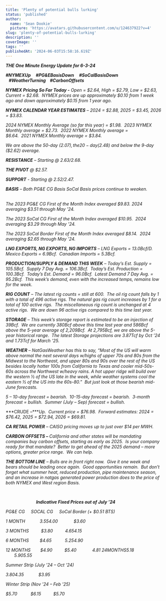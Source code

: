 ```yaml
---
title: 'Plenty of potential bulls lurking'
status: 'published'
author:
  name: 'Sean Dookie'
  picture: 'https://avatars.githubusercontent.com/u/124637922?v=4'
slug: 'plenty-of-potential-bulls-lurking'
description: ''
coverImage: ''
tags: ''
publishedAt: '2024-06-03T15:58:16.619Z'
---
```


***THE One Minute Energy Update for 6-3-24***

***#NYMEXUp     #PG&EBasisDown     #SoCalBasisDown    #WeatherTurning    #CarbonOffsets***    

***NYMEX Pricing So Far Today -*** *Open = $2.64, High = $2.79, Low = $2.63, Current = $2.68.  NYMEX prices are up approximately $0.10 from 1 week ago and down approximately $0.15 from 1 year ago.* 

***NYMEX CALENDAR YEAR ESTIMATES*** *– 2024 = $2.88, 2025 = $3.45, 2026 = $3.83.*

*2024 NYMEX Monthly Average (so far this year) = $1.98.  2023 NYMEX Monthly average = $2.73.  2022 NYMEX Monthly average = $6.64.  2021 NYMEX Monthly average = $3.84.* 

*We are above the 50-day ($2.07), the 20-day ($2.48) and below the 9-day ($2.62) average.*  

***RESISTANCE*** *– Starting @ $2.63/$2.68.* 

***THE PIVOT*** *@ $2.57.* 

***SUPPORT*** *- Starting @ $2.52/$2.47.*

***BASIS*** *– Both PG&E CG Basis SoCal Basis prices continue to weaken.*                      

*The 2023 PG&E CG First of the Month Index averaged $9.83. 2024 averaging $3.51 through May ’24.* 

*The 2023 SoCal CG First of the Month Index averaged $10.95.  2024 averaging $3.29 through May ’24.* 

*The 2023 SoCal Border First of the Month Index averaged $8.14.  2024 averaging $2.65 through May ’24.* 

***LNG EXPORTS, NG EXPORTS, NG IMPORTS*** *– LNG Exports = 13.0Bcf/D.  Mexico Exports = 6.9Bcf.  Canadian Imports = 5.3Bcf.*

***PRODUCTION/SUPPLY & DEMAND THIS WEEK*** *– Today’s Est. Supply = 105.5Bcf.  Supply 7 Day Avg. = 106.3Bcf.  Today’s Est. Production = 100.3Bcf.  Today’s Est. Demand = 96.0Bcf.  Latest Demand 7 Day Avg. = 95.2Bcf.  This week’s demand, even with the increased temps, remains low for the week.* 

***RIG COUNT*** *– The latest rig counts = still at 600.  The oil rig count falls by 1 with a total of 496 active rigs. The natural gas rig count increases by 1 for a total of 100 active rigs.  The miscellaneous rig count is unchanged at 4 active rigs.  We are down 96 active rigs compared to this time last year.*

***STORAGE*** *– This week’s storage report is estimated to be an injection of 39Bcf.  We are currently 380Bcf above this time last year and 586Bcf above the 5-year average of 2,209Bcf.  At 2,795Bcf, we are above the 5-year historical range.  The latest Storage projections are 3.87Tcf by Oct ’24 and 1.73Tcf for March ’25.* 

***WEATHER*** *– NatGasWeather has this to say, “Most of the US will warm above normal the next several days w/highs of upper 70s and 80s from the Midwest to the Northeast, and upper 80s and 90s over the rest of the US besides locally hotter 100s from California to Texas and cooler mid-50s-60s across the Northwest w/heavy rains. A hot upper ridge will build over the western ½ of the US late in the week, while weather systems cool the eastern ½ of the US into the 60s-80.”  But just look at those bearish mid-June forecasts.*

*5 – 10-day forecast = bearish.  10-15-day forecast = bearish.  3-month forecast = bullish.  Summer (July – Sep) forecast = bullish.* 

***CRUDE –****Up.  Current price = $76.98.  Forward estimates: 2024 = $76.42, 2025 = $72.94, 2026 = $69.81.*   

***CA RETAIL POWER*** *– CAISO pricing moves up to just over $14 per MWH.* 

***CARBON OFFSETS –*** *California and other states will be mandating companies buy carbon offsets, starting as early as 2025.  Is your company ready for that mandate?  Better to get ahead of the 2025 demand – more options, greater price range.  We can help.* 

***THE BOTTOM LINE*** *– Bulls are in front right now.  Give it one week and bears should be leading once again.  Good opportunities remain.  But don’t forget what summer heat, reduced production, pipe maintenance season, and an increase in natgas generated power production does to the price of both NYMEX and West region Basis.* 

 

                         ***Indicative Fixed Prices out of July ’24***                              

*PG&E CG     SOCAL CG     SoCal Border (+ $0.51 BTS)*

*1 MONTH            $3.55          $4.00             $3.60*

*3 MONTHS          $3.80          $4.65             $4.15*

*6 MONTHS         $4.65           $5.25             $4.90*

*12 MONTHS        $4.90          $5.40             $4.81\
24 MONTHS       $5.18          $5.90             $5.55*

*Summer Strip (July ’24 – Oct ‘24)*

*$3.80           $4.35            $3.95*

*Winter Strip (Nov ’24 – Feb ’25)*

*$5.70           $6.15          $5.70*

 